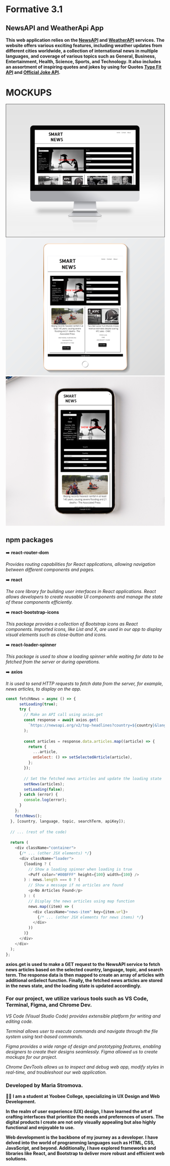 # Formative 3.1
## NewsAPI and WeatherApi App

**This web application relies on the [NewsAPI](https://newsapi.org) and [WeatherAPI](https://www.weatherapi.com) services. The website offers various exciting features, including weather updates from different cities worldwide, a collection of international news in multiple languages, and coverage of various topics such as General, Business, Entertainment, Health, Science, Sports, and Technology. It also includes an assortment of inspiring quotes and jokes by using for Quotes [Type Fit API](https://type.fit/api/quotes) and [Official Joke API](https://official-joke-api.appspot.com/).**

# MOCKUPS

![Image Alt Text](public/mockups/Desktop.png)
![Image Alt Text](public/mockups/Tablet.png)
![Image Alt Text](public/mockups/Iphone.png)

## npm packages

:arrow_right: **react-router-dom**

*Provides routing capabilities for React applications, allowing navigation between different components and pages.*


:arrow_right: **react**

*The core library for building user interfaces in React applications. React allows developers to create reusable UI components and manage the state of these components efficiently.*

:arrow_right: **react-bootstrap-icons**

*This package provides a collection of Bootstrap icons as React components.
Imported icons, like List and X, are used in our  app to display visual elements such as close-button and icons.*


:arrow_right: **react-loader-spinner**

*This package is used to show a loading spinner while waiting for data to be fetched from the server or during operations.*


:arrow_right: **axios**

*It is used to send HTTP requests to fetch data from the server, for example, news articles, to display on the app.*

```javascript
const fetchNews = async () => {
      setLoading(true);
      try {
        // Make an API call using axios.get
        const response = await axios.get(
          `https://newsapi.org/v2/top-headlines?country=${country}&language=${language}&category=${topic}&q=${searchTerm}&apiKey=${apiKey}`
        );

        const articles = response.data.articles.map((article) => {
          return {
            ...article,
            onSelect: () => setSelectedArticle(article),
          };
        });

        // Set the fetched news articles and update the loading state
        setNews(articles);
        setLoading(false);
      } catch (error) {
        console.log(error);
      }
    };
    fetchNews();
  }, [country, language, topic, searchTerm, apiKey]);

  // ... (rest of the code)

  return (
    <div className="container">
      {/* ... (other JSX elements) */}
      <div className="loader">
        {loading ? (
          // Show a loading spinner when loading is true
          <Puff color="#00BFFF" height={100} width={100} />
        ) : news.length === 0 ? (
          // Show a message if no articles are found
          <p>No Articles Found</p>
        ) : (
          // Display the news articles using map function
          news.map((item) => (
            <div className="news-item" key={item.url}>
              {/* ... (other JSX elements for news items) */}
            </div>
          ))
        )}
      </div>
    </div>
  );
};

```
**axios.get is used to make a GET request to the NewsAPI service to fetch news articles based on the selected country, language, topic, and search term. The response data is then mapped to create an array of articles with additional onSelect function. Finally, the fetched news articles are stored in the news state, and the loading state is updated accordingly.**

### For our project, we utilize various tools such as VS Code, Terminal, Figma, and Chrome Dev.

*VS Code (Visual Studio Code) provides extensible platform for writing and editing code.*

*Terminal allows user to execute commands and navigate through the file system using text-based commands.*

*Figma provides a wide range of design and prototyping features, enabling designers to create their designs seamlessly. Figma allowed us to create mockups for our project.*

*Chrome DevTools allows us to inspect and debug web app, modify styles in real-time, and troubleshoot our web application.*

### Developed by Maria Stromova. 
:pouting_woman: **I am a student at Yoobee College, specializing in UX Design and Web Development.**

**In the realm of user experience (UX) design, I have learned the art of crafting interfaces that prioritize the needs and preferences of users. The digital products I create are not only visually appealing but also highly functional and enjoyable to use.**

**Web development is the backbone of my journey as a developer. I have delved into the world of programming languages such as HTML, CSS, JavaScript, and beyond. Additionally, I have explored frameworks and libraries like React, and Bootstrap to deliver more robust and efficient web solutions.**


